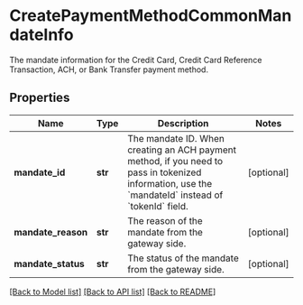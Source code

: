 # CreatePaymentMethodCommonMandateInfo

The mandate information for the Credit Card, Credit Card Reference Transaction, ACH, or Bank Transfer payment method. 
## Properties
Name | Type | Description | Notes
------------ | ------------- | ------------- | -------------
**mandate_id** | **str** | The mandate ID.  When creating an ACH payment method, if you need to pass in tokenized information, use the &#x60;mandateId&#x60; instead of &#x60;tokenId&#x60; field.  | [optional] 
**mandate_reason** | **str** | The reason of the mandate from the gateway side.  | [optional] 
**mandate_status** | **str** | The status of the mandate from the gateway side.  | [optional] 

[[Back to Model list]](../README.md#documentation-for-models) [[Back to API list]](../README.md#documentation-for-api-endpoints) [[Back to README]](../README.md)


